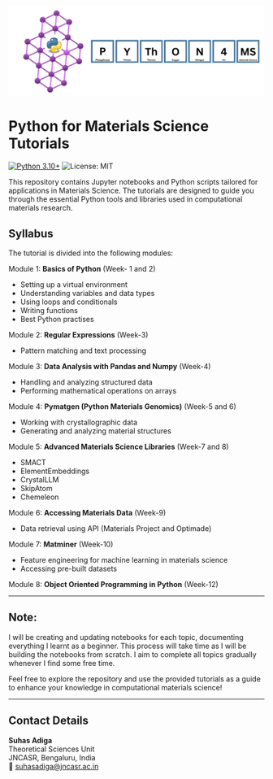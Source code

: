 <div align="center">
    <img src="Python4_MS.png" width="850">
</div>


# Python for Materials Science Tutorials
[![Python 3.10+](https://img.shields.io/badge/python-3.10%2B-blue)](https://www.python.org/downloads/release/python-310/)
![License: MIT](https://img.shields.io/badge/License-MIT-blue.svg)  

This repository contains Jupyter notebooks and Python scripts tailored for applications in Materials Science. The tutorials are designed to guide you through the essential Python tools and libraries used in computational materials research.

## Syllabus
The tutorial is divided into the following modules:

Module 1:  **Basics of Python** (Week- 1 and 2)
   - Setting up a virtual environment
   - Understanding variables and data types
   - Using loops and conditionals
   - Writing functions
   - Best Python practises

Module 2: **Regular Expressions** (Week-3)
   - Pattern matching and text processing

Module 3: **Data Analysis with Pandas and Numpy** (Week-4)
   - Handling and analyzing structured data
   - Performing mathematical operations on arrays

Module 4: **Pymatgen (Python Materials Genomics)** (Week-5 and 6)
   - Working with crystallographic data
   - Generating and analyzing material structures

Module 5: **Advanced Materials Science Libraries** (Week-7 and 8)
   - SMACT
   - ElementEmbeddings
   - CrystalLLM
   - SkipAtom
   - Chemeleon

Module 6: **Accessing Materials Data** (Week-9)
   - Data retrieval using API (Materials Project and Optimade)

Module 7: **Matminer** (Week-10)
   - Feature engineering for machine learning in materials science
   - Accessing pre-built datasets

Module 8: **Object Oriented Programming in Python** (Week-12)
     

---
## Note:
I will be creating and updating notebooks for each topic, documenting everything I learnt as a beginner. This process will take time as I will be building the notebooks from scratch. I aim to complete all topics gradually whenever I find some free time.

Feel free to explore the repository and use the provided tutorials as a guide to enhance your knowledge in computational materials science!

---
## Contact Details

**Suhas Adiga**  
Theoretical Sciences Unit  
JNCASR, Bengaluru, India  
📧 [suhasadiga@jncasr.ac.in](mailto:suhasadiga@jncasr.ac.in)

